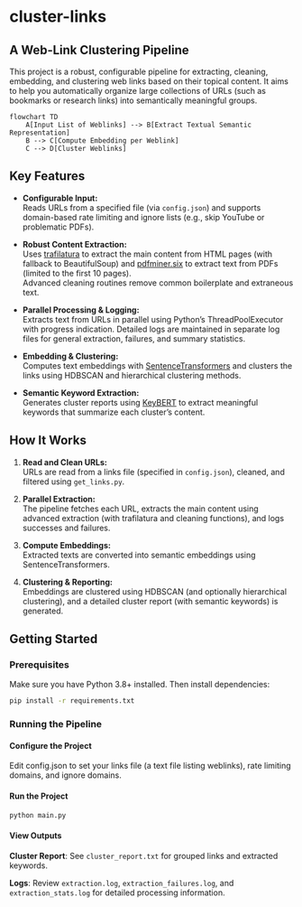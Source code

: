 # cluster-links

## A Web-Link Clustering Pipeline

This project is a robust, configurable pipeline for extracting, cleaning, embedding, and clustering web links based on their topical content. It aims to help you automatically organize large collections of URLs (such as bookmarks or research links) into semantically meaningful groups.

```mermaid
flowchart TD
    A[Input List of Weblinks] --> B[Extract Textual Semantic Representation]
    B --> C[Compute Embedding per Weblink]
    C --> D[Cluster Weblinks]
```

## Key Features

- **Configurable Input:**  
  Reads URLs from a specified file (via `config.json`) and supports domain-based rate limiting and ignore lists (e.g., skip YouTube or problematic PDFs).

- **Robust Content Extraction:**  
  Uses [trafilatura](https://github.com/adbar/trafilatura) to extract the main content from HTML pages (with fallback to BeautifulSoup) and [pdfminer.six](https://github.com/pdfminer/pdfminer.six) to extract text from PDFs (limited to the first 10 pages).  
  Advanced cleaning routines remove common boilerplate and extraneous text.

- **Parallel Processing & Logging:**  
  Extracts text from URLs in parallel using Python’s ThreadPoolExecutor with progress indication. Detailed logs are maintained in separate log files for general extraction, failures, and summary statistics.

- **Embedding & Clustering:**  
  Computes text embeddings with [SentenceTransformers](https://www.sbert.net/) and clusters the links using HDBSCAN and hierarchical clustering methods.

- **Semantic Keyword Extraction:**  
  Generates cluster reports using [KeyBERT](https://github.com/MaartenGr/KeyBERT) to extract meaningful keywords that summarize each cluster’s content.

## How It Works

1. **Read and Clean URLs:**  
   URLs are read from a links file (specified in `config.json`), cleaned, and filtered using `get_links.py`.

2. **Parallel Extraction:**  
   The pipeline fetches each URL, extracts the main content using advanced extraction (with trafilatura and cleaning functions), and logs successes and failures.

3. **Compute Embeddings:**  
   Extracted texts are converted into semantic embeddings using SentenceTransformers.

4. **Clustering & Reporting:**  
   Embeddings are clustered using HDBSCAN (and optionally hierarchical clustering), and a detailed cluster report (with semantic keywords) is generated.

## Getting Started

### Prerequisites

Make sure you have Python 3.8+ installed. Then install dependencies:

```bash
pip install -r requirements.txt
```

### Running the Pipeline


#### Configure the Project

Edit config.json to set your links file (a text file listing weblinks), rate limiting domains, and ignore domains.

#### Run the Project

```bash
python main.py
```

#### View Outputs

**Cluster Report**: See `cluster_report.txt` for grouped links and extracted keywords.

**Logs**: Review `extraction.log`, `extraction_failures.log`, and `extraction_stats.log` for detailed processing information.
